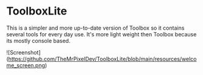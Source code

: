 # ToolboxLite

This is a simpler and more up-to-date version of Toolbox so it contains several tools for every day use.
It's more light weight then Toolbox because its mostly console based.

![Screenshot] (https://github.com/TheMrPixelDev/ToolboxLite/blob/main/resources/welcome_screen.png)

